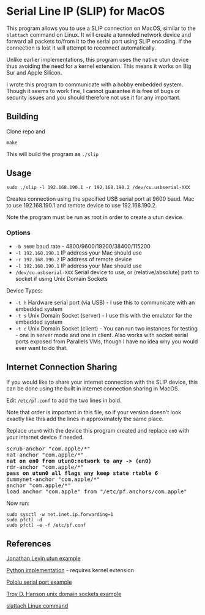 # Serial Line IP (SLIP) for MacOS

This program allows you to use a SLIP connection on MacOS, similar to the `slattach` command on Linux. It will create a tunneled network device and forward all packets to/from it to the serial port using SLIP encoding. If the connection is lost it will attempt to reconnect automatically.

Unlike earlier implementations, this program uses the native utun device thus avoiding the need for a kernel extension. This means it works on Big Sur and Apple Silicon.

I wrote this program to communicate with a hobby embedded system. Though it seems to work fine, I cannot guarantee it is free of bugs or security issues and you should therefore not use it for any important.

## Building
Clone repo and
```
make
```
This will build the program as `./slip`

## Usage
```
sudo ./slip -l 192.168.190.1 -r 192.168.190.2 /dev/cu.usbserial-XXX
```

Creates connection using the specified USB serial port at 9600 baud. Mac to use 192.168.190.1 and remote device to use 192.168.190.2.

Note the program must be run as root in order to create a utun device.

### Options

* `-b 9600` baud rate - 4800/9600/19200/38400/115200
* `-l 192.168.190.1` IP address your Mac should use
* `-r 192.168.190.2` IP address of remote device
* `-l 192.168.190.1` IP address your Mac should use
* `/dev/cu.usbserial-XXX` Serial device to use, or (relative/absolute) path to socket if using Unix Domain Sockets

Device Types:
* `-t h` Hardware serial port (via USB) - I use this to communicate with an embedded system
* `-t s` Unix Domain Socket (server) - I use this with the emulator for the embedded system
* `-t c` Unix Domain Socket (client) - You can run two instances for testing - one in server mode and one in client. Also works with socket serial ports exposed from Parallels VMs, though I have no idea why you would ever want to do that.

## Internet Connection Sharing

If you would like to share your internet connection with the SLIP device, this can be done using the built in internet connection sharing in MacOS.

Edit `/etc/pf.conf` to add the two lines in bold.

Note that order is important in this file, so if your version doesn't look exactly like this add the lines in approximately the same place.

Replace `utun0` with the device this program created and replace `en0` with your internet device if needed.

<pre>
scrub-anchor "com.apple/*"
nat-anchor "com.apple/*"
<b>nat on en0 from utun0:network to any -> (en0)</b>
rdr-anchor "com.apple/*"
<b>pass on utun0 all flags any keep state rtable 6</b>
dummynet-anchor "com.apple/*"
anchor "com.apple/*"
load anchor "com.apple" from "/etc/pf.anchors/com.apple"
</pre>

Now run:
```
sudo sysctl -w net.inet.ip.forwarding=1
sudo pfctl -d
sudo pfctl -e -f /etc/pf.conf
```

## References

[Jonathan Levin utun example](http://newosxbook.com/src.jl?tree=listings&file=17-15-utun.c)

[Python implementation](https://github.com/antoinealb/serial-line-ip-osx) - requires kernel extension

[Pololu serial port example](https://www.pololu.com/docs/0J73/15.5)

[Troy D. Hanson unix domain sockets example](https://troydhanson.github.io/network/Unix_domain_sockets.html)

[slattach Linux command](https://linux.die.net/man/8/slattach)
